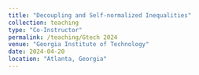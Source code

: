 ```yaml
---
title: "Decoupling and Self-normalized Inequalities"
collection: teaching
type: "Co-Instructor"
permalink: /teaching/Gtech 2024
venue: "Georgia Institute of Technology"
date: 2024-04-20
location: "Atlanta, Georgia"
---
```



